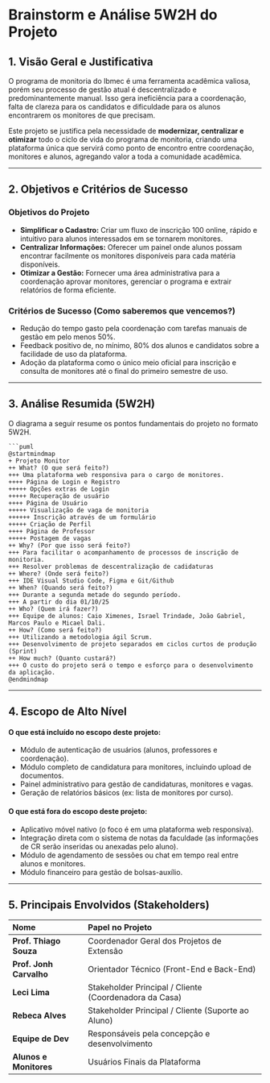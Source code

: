 # Brainstorm e Análise 5W2H do Projeto

## 1. Visão Geral e Justificativa

O programa de monitoria do Ibmec é uma ferramenta acadêmica valiosa, porém seu processo de gestão atual é descentralizado e predominantemente manual. Isso gera ineficiência para a coordenação, falta de clareza para os candidatos e dificuldade para os alunos encontrarem os monitores de que precisam.

Este projeto se justifica pela necessidade de **modernizar, centralizar e otimizar** todo o ciclo de vida do programa de monitoria, criando uma plataforma única que servirá como ponto de encontro entre coordenação, monitores e alunos, agregando valor a toda a comunidade acadêmica.

---

## 2. Objetivos e Critérios de Sucesso

### Objetivos do Projeto
* **Simplificar o Cadastro:** Criar um fluxo de inscrição 100 online, rápido e intuitivo para alunos interessados em se tornarem monitores.
* **Centralizar Informações:** Oferecer um painel onde alunos possam encontrar facilmente os monitores disponíveis para cada matéria disponíveis.
* **Otimizar a Gestão:** Fornecer uma área administrativa para a coordenação aprovar monitores, gerenciar o programa e extrair relatórios de forma eficiente.

### Critérios de Sucesso (Como saberemos que vencemos?)
* Redução do tempo gasto pela coordenação com tarefas manuais de gestão em pelo menos 50%.
* Feedback positivo de, no mínimo, 80% dos alunos e candidatos sobre a facilidade de uso da plataforma.
* Adoção da plataforma como o único meio oficial para inscrição e consulta de monitores até o final do primeiro semestre de uso.

---

## 3. Análise Resumida (5W2H)

O diagrama a seguir resume os pontos fundamentais do projeto no formato 5W2H.

```puml
```puml
@startmindmap
+ Projeto Monitor
++ What? (O que será feito?) 
+++ Uma plataforma web responsiva para o cargo de monitores.
++++ Página de Login e Registro
+++++ Opções extras de Login
+++++ Recuperação de usuário
++++ Página de Usuário
+++++ Visualização de vaga de monitoria
++++++ Inscrição através de um formulário
+++++ Criação de Perfil
++++ Página de Professor
+++++ Postagem de vagas
++ Why? (Por que isso será feito?) 
+++ Para facilitar o acompanhamento de processos de inscrição de monitoria.
+++ Resolver problemas de descentralização de cadidaturas
++ Where? (Onde será feito?) 
+++ IDE Visual Studio Code, Figma e Git/Github
++ When? (Quando será feito?) 
+++ Durante a segunda metade do segundo período.
+++ A partir do dia 01/10/25
++ Who? (Quem irá fazer?) 
+++ Equipe de alunos: Caio Ximenes, Israel Trindade, João Gabriel, Marcos Paulo e Micael Dali.
++ How? (Como será feito?)
+++ Utilizando a metodologia ágil Scrum.
+++ Desenvolvimento de projeto separados em ciclos curtos de produção (Sprint)
++ How much? (Quanto custará?) 
+++ O custo do projeto será o tempo e esforço para o desenvolvimento da aplicação.
@endmindmap
```

---

## 4. Escopo de Alto Nível

#### O que está incluído no escopo deste projeto:
* Módulo de autenticação de usuários (alunos, professores e coordenação).
* Módulo completo de candidatura para monitores, incluindo upload de documentos.
* Painel administrativo para gestão de candidaturas, monitores e vagas.
* Geração de relatórios básicos (ex: lista de monitores por curso).

#### O que está fora do escopo deste projeto:
* Aplicativo móvel nativo (o foco é em uma plataforma web responsiva).
* Integração direta com o sistema de notas da faculdade (as informações de CR serão inseridas ou anexadas pelo aluno).
* Módulo de agendamento de sessões ou chat em tempo real entre alunos e monitores.
* Módulo financeiro para gestão de bolsas-auxílio.

---

## 5. Principais Envolvidos (Stakeholders)

| Nome | Papel no Projeto |
| :--- | :--- |
| **Prof. Thiago Souza** | Coordenador Geral dos Projetos de Extensão |
| **Prof. Jonh Carvalho** | Orientador Técnico (Front-End e Back-End) |
| **Leci Lima** | Stakeholder Principal / Cliente (Coordenadora da Casa) |
| **Rebeca Alves** | Stakeholder Principal / Cliente (Suporte ao Aluno) |
| **Equipe de Dev** | Responsáveis pela concepção e desenvolvimento |
| **Alunos e Monitores**| Usuários Finais da Plataforma |
